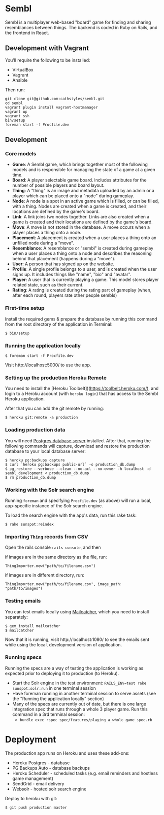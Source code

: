 # Sembl

Sembl is a multiplayer web-based "board" game for finding and sharing resemblances between things. The backend is coded in Ruby on Rails, and the frontend in React.

## Development with Vagrant

You’ll require the following to be installed:

 - VirtualBox
 - Vagrant
 - Ansible

Then run:

```
git clone git@github.com:cathstyles/sembl.git
cd sembl
vagrant plugin install vagrant-hostmanager
vagrant up
vagrant ssh
bin/setup
foreman start -f Procfile.dev
```

## Development

### Core models

* __Game__: A Sembl game, which brings together most of the following models and is responsible for managing the state of a game at a given time.
* __Board__: A player selectable game board. Includes attributes for the number of possible players and board layout.
* __Thing__: A "thing" is an image and metadata uploaded by an admin or a player which can be placed onto a "node" during gameplay.
* __Node__: A node is a spot in an active game which is filled, or can be filled, with a thing. Nodes are created when a game is created, and their locations are defined by the game's board.
* __Link__: A link joins two nodes together. Links are also created when a game is created and their locations are defined by the game's board.
* __Move__: A move is not stored in the database. A move occurs when a player places a thing onto a node.
* __Placement__: A placement is created when a user places a thing onto an unfilled node during a "move".
* __Resemblance__: A resemblance or "sembl" is created during gameplay when a user places a thing onto a node and describes the reasoning behind that placement (happens during a "move").
* __User__: A person that has signed up on the website.
* __Profile__: A single profile belongs to a user, and is created when the user signs up. It includes things like "name", "bio" and "avatar".
* __Player__: A user that is currently playing a game. This model stores player related state, such as their current.
* __Rating__: A rating is created during the rating part of gameplay (when, after each round, players rate other people sembls)

### First-time setup

Install the required gems & prepare the database by running this command from the root directory of the application in Terminal:

    $ bin/setup

### Running the application locally

    $ foreman start -f Procfile.dev

Visit http://localhost:5000/ to use the app.

### Setting up the production Heroku Remote

You need to install the [Heroku Toolbelt])(https://toolbelt.heroku.com/), and login to a Heroku account (with `heroku login`) that has access to the Sembl Heroku application.

After that you can add the git remote by running:

    $ heroku git:remote -a production

### Loading production data

You will need [Postgres database server](http://www.postgresql.org/download/) installed. After that, running the following commands will capture, download and restore the production database to your local database server:

    $ heroku pg:backups capture
    $ curl `heroku pg:backups public-url` -o production_db.dump
    $ pg_restore --verbose --clean --no-acl --no-owner -h localhost -d sembl_development < production_db.dump
    $ rm production_db.dump

### Working with the Solr search engine

Running `foreman` and specifying `Procfile.dev` (as above) will run a local, app-specific instance of the Solr search engine.

To load the search engine with the app's data, run this rake task:

    $ rake sunspot:reindex

### Importing `Thing` records from CSV

Open the rails console `rails console`, and then

if images are in the same directory as the file, run:

    ThingImporter.new("path/to/filename.csv")

if images are in different directory, run:

    ThingImporter.new("path/to/filename.csv", image_path: "path/to/images")

### Testing emails

You can test emails locally using [Mailcatcher](http://mailcatcher.me/), which you need to install separately:

    $ gem install mailcatcher
    $ mailcatcher

Now that it is running, visit http://localhost:1080/ to see the emails sent while using the local, development version of application.

### Running specs

Running the specs are a way of testing the application is working as expected prior to deploying it to production (to Heroku).

* Start the Solr engine in the test environment: `RAILS_ENV=test rake sunspot:solr:run` in one terminal session
* Have foreman running in another terminal session to serve assets (see the "Running the application locally" section)
* Many of the specs are currently out of date, but there is one large integration spec that runs through a whole 3 player game. Run this command in a 3rd terminal session:
  * `bundle exec rspec spec/features/playing_a_whole_game_spec.rb`

# Deployment

The production app runs on Heroku and uses these add-ons:

* Heroku Postgres - database
* PG Backups Auto - database backups
* Heroku Scheduler - scheduled tasks (e.g. email reminders and hostless game management)
* SendGrid - email delivery
* Websolr - hosted solr search engine

Deploy to heroku with git:

    $ git push production master

